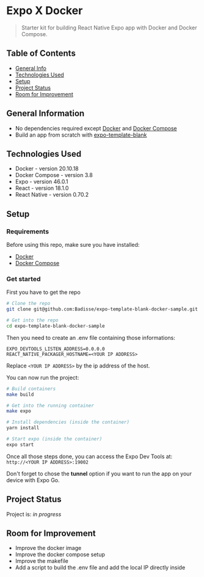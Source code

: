# Expo X Docker
> Starter kit for building React Native Expo app with Docker and Docker Compose.  

## Table of Contents
* [General Info](#general-information)
* [Technologies Used](#technologies-used)
* [Setup](#setup)
* [Project Status](#project-status)
* [Room for Improvement](#room-for-improvement)


## General Information
- No dependencies required except [Docker](https://docs.docker.com/) and [Docker Compose](https://docs.docker.com/compose/compose-file/)
- Build an app from scratch with [expo-template-blank](https://github.com/expo/expo/tree/main/templates/expo-template-blank)


## Technologies Used
- Docker - version 20.10.18
- Docker Compose - version 3.8
- Expo - version 46.0.1
- React - version 18.1.0
- React Native - version 0.70.2


## Setup
### Requirements
Before using this repo, make sure you have installed:
- [Docker](https://docs.docker.com/engine/install/)
- [Docker Compose](https://docs.docker.com/compose/install/)

### Get started
First you have to get the repo
```bash
# Clone the repo 
git clone git@github.com:Badisse/expo-template-blank-docker-sample.git

# Get into the repo
cd expo-template-blank-docker-sample
```

Then you need to create an .env file containing those informations:
```
EXPO_DEVTOOLS_LISTEN_ADDRESS=0.0.0.0
REACT_NATIVE_PACKAGER_HOSTNAME=<YOUR IP ADDRESS>
```
Replace `<YOUR IP ADDRESS>` by the ip address of the host.

You can now run the project:

```bash
# Build containers
make build

# Get into the running container
make expo

# Install dependencies (inside the container)
yarn install

# Start expo (inside the container)
expo start
```

Once all those steps done, you can access the Expo Dev Tools at: `http://<YOUR IP ADDRESS>:19002`

Don't forget to chose the **tunnel** option if you want to run the app on your device with Expo Go.


## Project Status
Project is: _in progress_ 


## Room for Improvement
- Improve the docker image
- Improve the docker compose setup
- Improve the makefile
- Add a script to build the .env file and add the local IP directly inside

